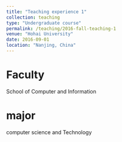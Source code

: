 ```yaml
---
title: "Teaching experience 1"
collection: teaching
type: "Undergraduate course"
permalink: /teaching/2016-fall-teaching-1
venue: "Hohai University"
date: 2016-09-01
location: "Nanjing, China"
---
```



Faculty
======
School of Computer and Information

major
======
computer science and Technology


